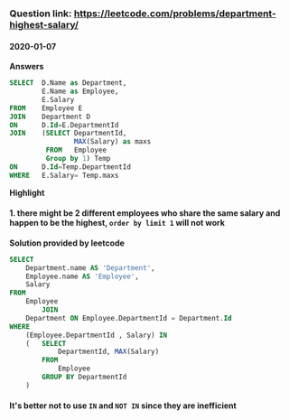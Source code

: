 

### Question link: https://leetcode.com/problems/department-highest-salary/ ###
#### 2020-01-07 ####
**Answers**
```sql
SELECT  D.Name as Department,
        E.Name as Employee,
        E.Salary
FROM    Employee E
JOIN    Department D
ON      D.Id=E.DepartmentId
JOIN    (SELECT DepartmentId,
                MAX(Salary) as maxs
         FROM   Employee
         Group by 1) Temp
ON      D.Id=Temp.DepartmentId
WHERE   E.Salary= Temp.maxs
```

**Highlight**
#### 1. there might be 2 different employees who share the same salary and happen to be the highest, `order by limit 1` will not work

**Solution provided by leetcode**

```sql
SELECT
    Department.name AS 'Department',
    Employee.name AS 'Employee',
    Salary
FROM
    Employee
        JOIN
    Department ON Employee.DepartmentId = Department.Id
WHERE
    (Employee.DepartmentId , Salary) IN
    (   SELECT
            DepartmentId, MAX(Salary)
        FROM
            Employee
        GROUP BY DepartmentId
	)
```
#### It's better not to use `IN` and `NOT IN` since they are inefficient


